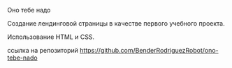 Оно тебе надо

Создание лендинговой страницы в качестве первого учебного проекта.

Использование HTML и CSS.


ссылка на репозиторий https://github.com/BenderRodriguezRobot/ono-tebe-nado
